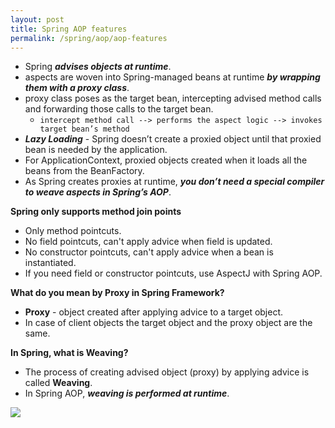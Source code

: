```yaml
---
layout: post
title: Spring AOP features
permalink: /spring/aop/aop-features
---
```


- Spring ***advises objects at runtime***.
- aspects are woven into Spring-managed beans at runtime ***by wrapping them with a proxy class***.
- proxy class poses as the target bean, intercepting advised method calls and forwarding those calls to the target bean. 
  - `intercept method call --> performs the aspect logic --> invokes target bean’s method`
- ***Lazy Loading*** - Spring doesn’t create a proxied object until that proxied bean is needed by the application.
- For ApplicationContext, proxied objects created when it loads all the beans from the BeanFactory.
- As Spring creates proxies at runtime, ***you don’t need a special compiler to weave aspects in Spring’s AOP***.

**Spring only supports method join points**
- Only method pointcuts.
- No field pointcuts, can't apply advice when field is updated.
- No constructor pointcuts, can't apply advice when a bean is instantiated. 
- If you need field or constructor pointcuts, use AspectJ with Spring AOP.

**What do you mean by Proxy in Spring Framework?**  
- **Proxy** - object created after applying advice to a target object.
- In case of client objects the target object and the proxy object are the same.

**In Spring, what is Weaving?** 
- The process of creating advised object (proxy) by applying advice is called **Weaving**.
- In Spring AOP, ***weaving is performed at runtime***.

![]({{site.cdn}}/spring/spring-aop/aop-proxy.png)
